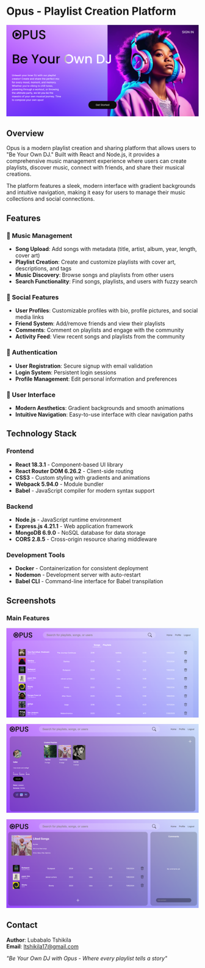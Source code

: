 # Opus - Playlist Creation Platform

![Opus Splash Page](./screenshots/splashpage.png)
## Overview

Opus is a modern playlist creation and sharing platform that allows users to "Be Your Own DJ." Built with React and Node.js, it provides a comprehensive music management experience where users can create playlists, discover music, connect with friends, and share their musical creations.

The platform features a sleek, modern interface with gradient backgrounds and intuitive navigation, making it easy for users to manage their music collections and social connections.

## Features

### 🎵 Music Management
- **Song Upload**: Add songs with metadata (title, artist, album, year, length, cover art)
- **Playlist Creation**: Create and customize playlists with cover art, descriptions, and tags
- **Music Discovery**: Browse songs and playlists from other users
- **Search Functionality**: Find songs, playlists, and users with fuzzy search

### 👥 Social Features
- **User Profiles**: Customizable profiles with bio, profile pictures, and social media links
- **Friend System**: Add/remove friends and view their playlists
- **Comments**: Comment on playlists and engage with the community
- **Activity Feed**: View recent songs and playlists from the community

### 🔐 Authentication
- **User Registration**: Secure signup with email validation
- **Login System**: Persistent login sessions
- **Profile Management**: Edit personal information and preferences

### 🎨 User Interface
- **Modern Aesthetics**: Gradient backgrounds and smooth animations
- **Intuitive Navigation**: Easy-to-use interface with clear navigation paths

## Technology Stack

### Frontend
- **React 18.3.1** - Component-based UI library
- **React Router DOM 6.26.2** - Client-side routing
- **CSS3** - Custom styling with gradients and animations
- **Webpack 5.94.0** - Module bundler
- **Babel** - JavaScript compiler for modern syntax support

### Backend
- **Node.js** - JavaScript runtime environment
- **Express.js 4.21.1** - Web application framework
- **MongoDB 6.9.0** - NoSQL database for data storage
- **CORS 2.8.5** - Cross-origin resource sharing middleware

### Development Tools
- **Docker** - Containerization for consistent deployment
- **Nodemon** - Development server with auto-restart
- **Babel CLI** - Command-line interface for Babel transpilation

## Screenshots

### Main Features
![Home Page](./screenshots/homepage.png)

![Profile Page](./screenshots/profilepage.png)

![Playlist View](./screenshots/playlistview.png)

## Contact

**Author**: Lubabalo Tshikila  
**Email**: ltshikila17@gmail.com

*"Be Your Own DJ with Opus - Where every playlist tells a story"*